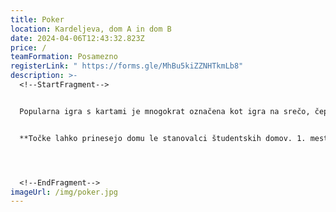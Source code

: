 ```yaml
---
title: Poker
location: Kardeljeva, dom A in dom B
date: 2024-04-06T12:43:32.823Z
price: /
teamFormation: Posamezno
registerLink: " https://forms.gle/MhBu5kiZZNHTkmLb8"
description: >-
  <!--StartFragment-->


  Popularna igra s kartami je mnogokrat označena kot igra na srečo, čeprav se vedno znova izkaže, da je za pridobitev velikega števila igralnih žetonov in posledično zmage potrebno veliko znanja ter koncentracije. V sklopu Majskih iger se bo igralo klasični (Texas Hold'em) turnirski poker, pri čemer na začetku vsak igralec dobi igralne žetone v skupni vrednosti 1000, stave pa se večajo na 45 minut. Igra se z osnovnim kompletom kart (52). Karte so med igro skrite (razen če so stave izenačene v all-in) in se pokažejo šele ob zaključku igre. Igralci glede na svoje karte višajo stave ali pa odstopijo iz igre (in pustijo vložek na mizi). Dobitek pobere edini preostali igralec ali pa tisti z najvišjo kombinacijo kart. Zmaga igralec, ki pobere vse žetone od ostalih tekmovalcev. Igra je namenjena vsem študentom.


  **Točke lahko prinesejo domu le stanovalci študentskih domov. 1. mesto prinese 8 točk, 2. mesto 6 točk in 3. mesto 4 točke.**




  <!--EndFragment-->
imageUrl: /img/poker.jpg
---
```

